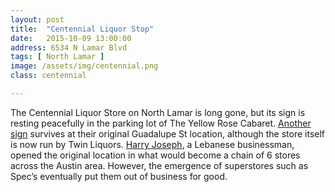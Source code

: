 ```yaml
---
layout: post
title:  "Centennial Liquor Stop"
date:   2015-10-09 13:00:00
address: 6534 N Lamar Blvd
tags: [ North Lamar ]
image: /assets/img/centennial.png
class: centennial

---
```

The Centennial Liquor Store on North Lamar is long gone, but its sign is resting peacefully in the parking lot of The Yellow Rose Cabaret. [Another sign](https://www.google.com/maps/place/Twin+Liquors/@30.2963332,-97.7422002,3a,75y,325.3h,90t/data=!3m6!1e1!3m4!1sAWtELAOLdOdUzR8ZjxYYNQ!2e0!7i13312!8i6656!4m2!3m1!1s0x0:0x8dc3e11250c761f5!6m1!1e1) survives at their original Guadalupe St location, although the store itself is now run by Twin Liquors. [Harry Joseph](http://www.austinchronicle.com/music/2013-10-04/lebanon-calling/), a Lebanese businessman, opened the original location in what would become a chain of 6 stores across the Austin area. However, the emergence of superstores such as Spec’s eventually put them out of business for good.
